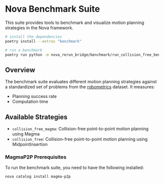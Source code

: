 # Nova Benchmark Suite

This suite provides tools to benchmark and visualize motion planning strategies in the Nova framework.

```bash
# install the dependencies
poetry install --extras "benchmark"

# run a benchmark
poetry run python -m nova_rerun_bridge/benchmark/run_collision_free_benchmark.py
```

## Overview

The benchmark suite evaluates different motion planning strategies against a standardized set of problems from the [robometrics](https://github.com/fishbotics/robometrics) dataset. It measures:

- Planning success rate
- Computation time

## Available Strategies

- `collision_free_magma`: Collision-free point-to-point motion planning using Magma
- `collision_free`: Collision-free point-to-point motion planning using MidpointInsertion

### MagmaP2P Prerequisites

To run the benchmark suite, you need to have the following installed:

```bash
nova catalog install magma-p2p
```
